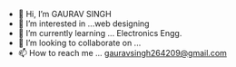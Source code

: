 - 👋 Hi, I’m GAURAV SINGH
- 👀 I’m interested in ...web designing
- 🌱 I’m currently learning ... Electronics Engg.
- 💞️ I’m looking to collaborate on ... 
- 📫 How to reach me ... gauravsingh264209@gmail.com

<!---
264Gaurav/264Gaurav is a ✨ special ✨ repository because its `README.md` (this file) appears on your GitHub profile.
You can click the Preview link to take a look at your changes.
--->
